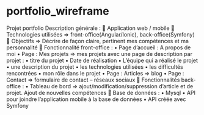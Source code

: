 # portfolio_wireframe


Projet portfolio
Description générale :
	Application web / mobile
	Technologies utilisées => front-office(Angular/Ionic), back-office(Symfony)
	Objectifs => Décrire de façon claire, pertinent mes compétences et ma personnalité
	Fonctionnalité front-office :
•	Page d’accueil : A propos de moi
•	Page : Mes projets => mes projets avec une page de description par projet :
▪	titre du projet
▪	Date de réalisation
▪	L’équipe qui a réalisé le projet
▪	une description du projet
▪	les technologies utilisées
▪	les difficultés rencontrées
▪	mon rôle dans le projet
•	Page : Articles => blog
•	Page : Contact => formulaire de contact – réseaux sociaux
	Fonctionnalités back-office :
•	Tableau de bord => ajout/modification/suppression d’article et de projet. Ajout de nouvelles compétences
	Base de données :
•	Mysql
•	API pour joindre l’application mobile à la base de données
▪	API créée avec Symfony

